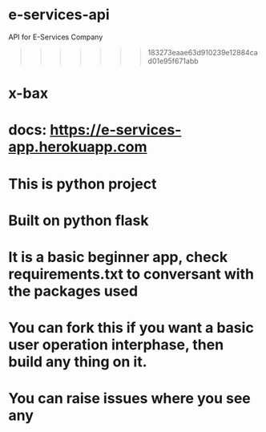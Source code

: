 
# e-services-api
API for E-Services Company
>>>>>>> 183273eaae63d910239e12884cad01e95f671abb
# x-bax

# docs: https://e-services-app.herokuapp.com

# This is python project

# Built on python flask

# It is a basic beginner app, check requirements.txt to conversant with the packages used

# You can fork this if you want a basic user operation interphase, then build any thing on it.

# You can raise issues where you see any